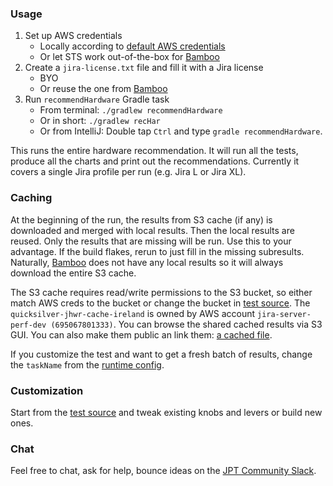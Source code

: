 ### Usage

1. Set up AWS credentials
    * Locally according to [default AWS credentials]
    * Or let STS work out-of-the-box for [Bamboo]
2. Create a `jira-license.txt` file and fill it with a Jira license
    * BYO
    * Or reuse the one from [Bamboo]
3. Run `recommendHardware` Gradle task
    * From terminal: `./gradlew recommendHardware`
    * Or in short: `./gradlew recHar`
    * Or from IntelliJ: Double tap `Ctrl` and type `gradle recommendHardware`.

This runs the entire hardware recommendation.
It will run all the tests, produce all the charts and print out the recommendations.
Currently it covers a single Jira profile per run (e.g. Jira L or Jira XL).

### Caching

At the beginning of the run, the results from S3 cache (if any) is downloaded and merged with local results.
Then the local results are reused. Only the results that are missing will be run.
Use this to your advantage. If the build flakes, rerun to just fill in the missing subresults.
Naturally, [Bamboo] does not have any local results so it will always download the entire S3 cache. 

The S3 cache requires read/write permissions to the S3 bucket,
so either match AWS creds to the bucket or change the bucket in [test source].
The `quicksilver-jhwr-cache-ireland` is owned by AWS account `jira-server-perf-dev (695067801333)`.
You can browse the shared cached results via S3 GUI. You can also make them public an link them: [a cached file].

If you customize the test and want to get a fresh batch of results, change the `taskName` from the [runtime config].

### Customization

Start from the [test source] and tweak existing knobs and levers or build new ones.

### Chat

Feel free to chat, ask for help, bounce ideas on the [JPT Community Slack].

[default AWS credentials]: https://docs.aws.amazon.com/AWSJavaSDK/latest/javadoc/com/amazonaws/auth/DefaultAWSCredentialsProviderChain.html
[Bamboo]: https://server-gdn-bamboo.internal.atlassian.com/browse/QUICK-JHWR
[test source]: src/test/kotlin/com/atlassian/performance/tools/hardware/HardwareRecommendationIT.kt
[a cached file]: https://s3-eu-west-1.amazonaws.com/quicksilver-jhwr-cache-ireland/QUICK-132-fix-v3/jira-exploration-chart.html
[runtime config]: src/test/kotlin/com/atlassian/performance/tools/hardware/IntegrationTestRuntime.kt
[JPT Community Slack]: http://go.atlassian.com/jpt-slack
